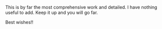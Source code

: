 This is by far the most comprehensive work and detailed. I have nothing useful to add. Keep it up and you will go far. 

Best wishes!!
